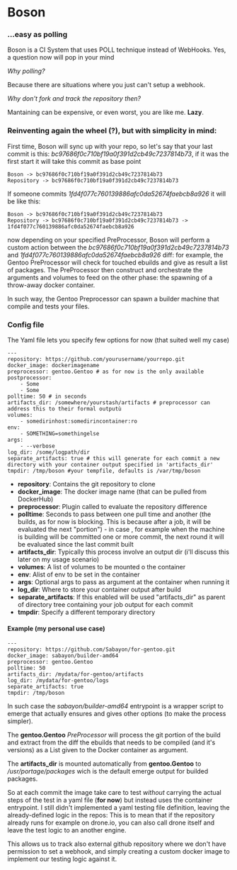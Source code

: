 # Boson

### ...easy as polling

Boson is a CI System that uses POLL technique instead of WebHooks. Yes, a question now will pop in your mind

*Why polling?*

Because there are situations where you just can't setup a webhook.

*Why don't fork and track the repository then?*

Mantaining can be expensive, or even worst, you are like me. **Lazy**.


### Reinventing again the wheel (?),  but with simplicity in mind:


First time, Boson will sync up with your repo, so let's say that your last commit is this: *bc97686f0c710bf19a0f391d2cb49c7237814b73*, if it was the first start it will take this commit as base point

    Boson -> bc97686f0c710bf19a0f391d2cb49c7237814b73
    Repository -> bc97686f0c710bf19a0f391d2cb49c7237814b73

If someone commits *1fd4f077c760139886afc0da52674faebcb8a926* it will be like this:

    Boson -> bc97686f0c710bf19a0f391d2cb49c7237814b73
    Repository -> bc97686f0c710bf19a0f391d2cb49c7237814b73 -> 1fd4f077c760139886afc0da52674faebcb8a926

now depending on your specified PreProcessor, Boson will perform a custom action between the *bc97686f0c710bf19a0f391d2cb49c7237814b73* and *1fd4f077c760139886afc0da52674faebcb8a926* diff: for example, the Gentoo PreProcessor will check for touched ebuilds and give as result a list of packages.
The PreProcessor then construct and orchestrate the arguments and volumes to feed on the other phase: the spawning of a throw-away docker container.

In such way, the Gentoo Preprocessor can spawn a builder machine that compile and tests your files.

### Config file

The Yaml file lets you specify few options for now (that suited well my case)

    ---
    repository: https://github.com/yourusername/yourrepo.git
    docker_image: dockerimagename
    preprocessor: gentoo.Gentoo # as for now is the only available
    postprocessor:
        - Some
        - Some
    polltime: 50 # in seconds
    artifacts_dir: /somewhere/yourstash/artifacts # preprocessor can address this to their formal outputù
    volumes:
        - somedirinhost:somedirincontainer:ro
    env:
        - SOMETHING=somethingelse
    args:
        - --verbose
    log_dir: /some/logpath/dir
    separate_artifacts: true # this will generate for each commit a new directory with your container output specified in 'artifacts_dir'
    tmpdir: /tmp/boson #your tempfile, defaults is /var/tmp/boson


* **repository**: Contains the git repository to clone
* **docker_image**: The docker image name (that can be pulled from DockerHub)
* **preprocessor**: Plugin called to evaluate the repository difference
* **polltime**: Seconds to pass between one pull time and another (the builds, as for now is blocking. This is because after a job, it will be evaluated the next "portion") - in case , for example when the machine is building will be committed one or more commit, the next round it will be evaluated since the last commit built
* **artifacts_dir**: Typically this process involve an output dir (i'll discuss this later on my usage scenario)
* **volumes**: A list of volumes to be mounted o the container
* **env**: Alist of env to be set in the container
* **args**: Optional args to pass as argument at the container when running it
* **log_dir**: Where to store your container output after build
* **separate_artifacts**: If this enabled will be used "artifacts_dir" as parent of directory tree containing your job output for each commit
* **tmpdir**: Specify a different temporary directory

#### Example (my personal use case)


    ---
    repository: https://github.com/Sabayon/for-gentoo.git
    docker_image: sabayon/builder-amd64
    preprocessor: gentoo.Gentoo
    polltime: 50
    artifacts_dir: /mydata/for-gentoo/artifacts
    log_dir: /mydata/for-gentoo/logs
    separate_artifacts: true
    tmpdir: /tmp/boson

In such case the *sabayon/builder-amd64* entrypoint is a wrapper script to emerge that actually ensures and gives other options (to make the process simpler).

The **gentoo.Gentoo** *PreProcessor* will process the git portion of the build and extract from the diff the ebuilds that needs to be compiled (and it's versions) as a List given to the Docker container as argument.

The **artifacts_dir** is mounted automatically from **gentoo.Gentoo** to */usr/portage/packages* wich is the default emerge output for builded packages.

So at each commit the image take care to test *without* carrying the actual steps of the test in a yaml file (**for now**) but instead uses the container entrypoint. I still didn't implemented a yaml testing file definition, leaving the already-defined logic in the repos: This is to mean that if the repository already runs for example on drone.io, you can also call drone itself and leave the test logic to an another engine.

This allows us to track also external github repository where we don't have permission to set a webhook, and simply creating a custom docker image to implement our testing logic against it.

